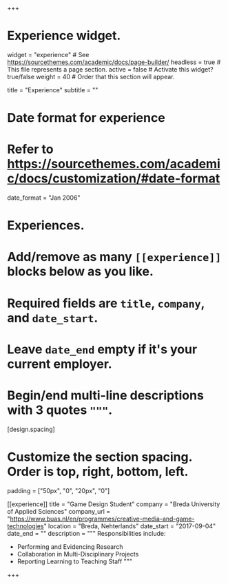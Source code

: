 +++
# Experience widget.
widget = "experience"  # See https://sourcethemes.com/academic/docs/page-builder/
headless = true  # This file represents a page section.
active = false  # Activate this widget? true/false
weight = 40  # Order that this section will appear.

title = "Experience"
subtitle = ""

# Date format for experience
#   Refer to https://sourcethemes.com/academic/docs/customization/#date-format
date_format = "Jan 2006"

# Experiences.
#   Add/remove as many `[[experience]]` blocks below as you like.
#   Required fields are `title`, `company`, and `date_start`.
#   Leave `date_end` empty if it's your current employer.
#   Begin/end multi-line descriptions with 3 quotes `"""`.

[design.spacing]
  # Customize the section spacing. Order is top, right, bottom, left.
  padding = ["50px", "0", "20px", "0"]

[[experience]]
  title = "Game Design Student"
  company = "Breda University of Applied Sciences"
  company_url = "https://www.buas.nl/en/programmes/creative-media-and-game-technologies"
  location = "Breda, Nehterlands"
  date_start = "2017-09-04"
  date_end = ""
  description = """
  Responsibilities include:
  
  * Performing and Evidencing Research
  * Collaboration in Multi-Disciplinary Projects
  * Reporting Learning to Teaching Staff
  """

+++

